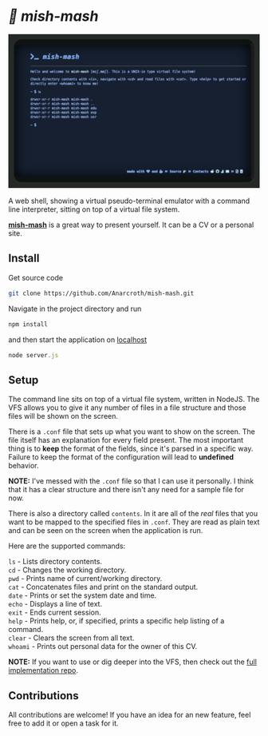 # * mish-mash*

![screenshot](./contents/screenshot.png)

A web shell, showing a virtual pseudo-terminal emulator with a command line interpreter, sitting on top of a virtual file system.

[**mish-mash**](https://www.196flavors.com/bulgaria-mish-mash/) is a great way to present yourself. It can be a CV or a personal site.

## Install

Get source code

``` bash
git clone https://github.com/Anarcroth/mish-mash.git
```

Navigate in the project directory and run

``` javascript
npm install
```

and then start the application on [localhost](localhost:3000)

``` javascript
node server.js
```

## Setup

The command line sits on top of a virtual file system, written in NodeJS. The VFS allows you to give it any number of files in a file structure and those files will be shown on the screen.

There is a `.conf` file that sets up what you want to show on the screen. The file itself has an explanation for every field present. The most important thing is to **keep** the format of the fields, since it's parsed in a specific way. Failure to keep the format of the configuration will lead to **undefined** behavior.

**NOTE:** I've messed with the `.conf` file so that I can use it personally. I think that it has a clear structure and there isn't any need for a sample file for now.

There is also a directory called `contents`. In it are all of the *real* files that you want to be mapped to the specified files in `.conf`. They are read as plain text and can be seen on the screen when the application is run.

Here are the supported commands:

`ls` - Lists directory contents. \
`cd` - Changes the working directory. \
`pwd` - Prints name of current/working directory. \
`cat` - Concatenates files and print on the standard output. \
`date` - Prints or set the system date and time. \
`echo` - Displays a line of text. \
`exit` - Ends current session. \
`help` - Prints help, or, if specified, prints a specific help listing of a command. \
`clear` - Clears the screen from all text. \
`whoami` - Prints out personal data for the owner of this CV.

**NOTE:** If you want to use or dig deeper into the VFS, then check out the [full implementation repo](https://github.com/Anarcroth/jayVFS).

## Contributions

All contributions are welcome! If you have an idea for an new feature, feel free to add it or open a task for it.
